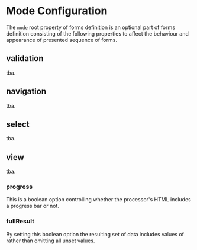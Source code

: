 # Mode Configuration

The `mode` root property of forms definition is an optional part of forms definition consisting of the following properties to affect the behaviour and appearance of presented sequence of forms.

## validation

tba.

## navigation

tba.

## select

tba.

## view

tba.

### progress

This is a boolean option controlling whether the processor's HTML includes a progress bar or not.

### fullResult

By setting this boolean option the resulting set of data includes values of rather than omitting all unset values.
